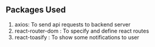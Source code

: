 ## Packages Used

1. axios: To send api requests to backend server
2. react-router-dom : To specify and define react routes
3. react-toasify : To show some notifications to user

